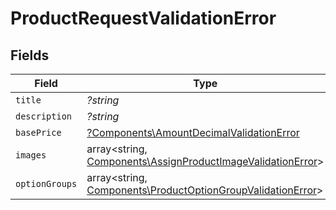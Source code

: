 # ProductRequestValidationError


## Fields

| Field                                                                                                                       | Type                                                                                                                        | Required                                                                                                                    | Description                                                                                                                 |
| --------------------------------------------------------------------------------------------------------------------------- | --------------------------------------------------------------------------------------------------------------------------- | --------------------------------------------------------------------------------------------------------------------------- | --------------------------------------------------------------------------------------------------------------------------- |
| `title`                                                                                                                     | *?string*                                                                                                                   | :heavy_minus_sign:                                                                                                          | N/A                                                                                                                         |
| `description`                                                                                                               | *?string*                                                                                                                   | :heavy_minus_sign:                                                                                                          | N/A                                                                                                                         |
| `basePrice`                                                                                                                 | [?Components\AmountDecimalValidationError](../../Models/Components/AmountDecimalValidationError.md)                         | :heavy_minus_sign:                                                                                                          | N/A                                                                                                                         |
| `images`                                                                                                                    | array<string, [Components\AssignProductImageValidationError](../../Models/Components/AssignProductImageValidationError.md)> | :heavy_minus_sign:                                                                                                          | N/A                                                                                                                         |
| `optionGroups`                                                                                                              | array<string, [Components\ProductOptionGroupValidationError](../../Models/Components/ProductOptionGroupValidationError.md)> | :heavy_minus_sign:                                                                                                          | N/A                                                                                                                         |